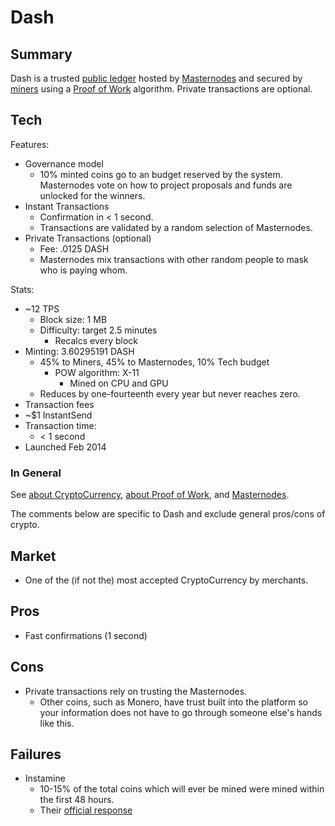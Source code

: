 # Dash

## Summary

Dash is a trusted [public ledger](about/PublicLedger.md) hosted by [Masternodes](about/Masternodes.md) and secured by [miners](about/Miners.md) using a [Proof of Work](about/ProofOfWork.md) algorithm.  Private transactions are optional.

## Tech

Features:

 - Governance model
   - 10% minted coins go to an budget reserved by the system.  Masternodes vote on how to project proposals and funds are unlocked for the winners.
 - Instant Transactions 
   - Confirmation in < 1 second.
   - Transactions are validated by a random selection of Masternodes.   
 - Private Transactions (optional)
    - Fee: .0125 DASH
    - Masternodes mix transactions with other random people to mask who is paying whom.

Stats:

 - ~12 TPS
   - Block size: 1 MB
   - Difficulty: target 2.5 minutes
     - Recalcs every block
 - Minting: 3.60295191 DASH
    - 45% to Miners, 45% to Masternodes, 10% Tech budget
      - POW algorithm: X-11
        - Mined on CPU and GPU
    - Reduces by one-fourteenth every year but never reaches zero.
 - Transaction fees 
  - ~$1 InstantSend
 - Transaction time:
   - < 1 second
 - Launched Feb 2014

### In General 

See [about CryptoCurrency](about/CryptoCurrency.md), [about Proof of Work](about/ProofOfWork.md), and [Masternodes](about/Masternodes.md).  

The comments below are specific to Dash and exclude general pros/cons of crypto.

## Market

 - One of the (if not the) most accepted CryptoCurrency by merchants.

## Pros

 - Fast confirmations (1 second)

## Cons

 - Private transactions rely on trusting the Masternodes.
    - Other coins, such as Monero, have trust built into the platform so your information does not have to go through someone else's hands like this.

## Failures

 - Instamine
   - 10-15% of the total coins which will ever be mined were mined within the first 48 hours.
   - Their [official response](https://dashpay.atlassian.net/wiki/spaces/OC/pages/19759164/Dash+Instamine+Issue+Clarification)
